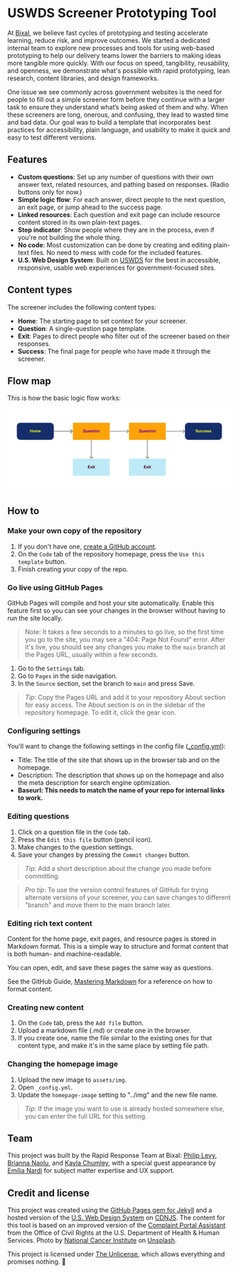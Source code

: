 # USWDS Screener Prototyping Tool

At [Bixal](https://www.bixal.com/), we believe fast cycles of prototyping and testing accelerate learning, reduce risk, and improve outcomes. We started a dedicated internal team to explore new processes and tools for using web-based prototyping to help our delivery teams lower the barriers to making ideas more tangible more quickly. With our focus on speed, tangibility, reusability, and openness, we demonstrate what's possible with rapid prototyping, lean research, content libraries, and design frameworks. 

One issue we see commonly across government websites is the need for people to fill out a simple screener form before they continue with a larger task to ensure they understand what’s being asked of them and why. When these screeners are long, onerous, and confusing, they lead to wasted time and bad data. Our goal was to build a template that incorporates best practices for accessibility, plain language, and usability to make it quick and easy to test different versions.

## Features

- **Custom questions**: Set up any number of questions with their own answer text, related resources, and pathing based on responses. (Radio buttons only for now.)
- **Simple logic flow**: For each answer, direct people to the next question, an exit page, or jump ahead to the success page.
- **Linked resources**: Each question and exit page can include resource content stored in its own plain-text pages.
- **Step indicator**: Show people where they are in the process, even if you're not building the whole thing.
- **No code**: Most customization can be done by creating and editing plain-text files. No need to mess with code for the included features.
- **U.S. Web Design System**: Built on [USWDS](https://designsystem.digital.gov/) for the best in accessible, responsive, usable web experiences for government-focused sites.

## Content types

The screener includes the following content types:

- **Home**: The starting page to set context for your screener.
- **Question**: A single-question page template.
- **Exit**: Pages to direct people who filter out of the screener based on their responses.
- **Success**: The final page for people who have made it through the screener.

## Flow map

This is how the basic logic flow works:

![Flow map](assets/img/flowmap.jpg)

## How to

### Make your own copy of the repository

1. If you don't have one, [create a GitHub account](https://github.com/signup).
1. On the `Code` tab of the repository homepage, press the `Use this template` button.
1. Finish creating your copy of the repo.

### Go live using GitHub Pages

GitHub Pages will compile and host your site automatically. Enable this feature first so you can see your changes in the browser without having to run the site locally.

> Note: It takes a few seconds to a minutes to go live, so the first time you go to the site, you may see a "404: Page Not Found" error. After it's live, you should see any changes you make to the `main` branch at the Pages URL, usually within a few seconds.

1. Go to the `Settings` tab.
1. Go to `Pages` in the side navigation.
1. In the `Source` section, set the branch to `main` and press Save.

> *Tip*: Copy the Pages URL and add it to your repository About section for easy access. The About section is on in the sidebar of the repository homepage. To edit it, click the gear icon.

### Configuring settings

You'll want to change the following settings in the config file ([_config.yml](_config.yml)):

- Title: The title of the site that shows up in the browser tab and on the homepage.
- Description: The description that shows up on the homepage and also the meta description for search engine optimization.
- **Baseurl: This needs to match the name of your repo for internal links to work.**

### Editing questions

1. Click on a question file in the `Code` tab.
1. Press the `Edit this file` button (pencil icon).
1. Make changes to the question settings.
1. Save your changes by pressing the `Commit changes` button.

> *Tip*: Add a short description about the change you made before committing.

> *Pro tip*: To use the version control features of GitHub for trying alternate versions of your screener, you can save changes to different "branch" and move them to the main branch later.

### Editing rich text content

Content for the home page, exit pages, and resource pages is stored in Markdown format. This is a simple way to structure and format content that is both human- and machine-readable.

You can open, edit, and save these pages the same way as questions.

See the GitHub Guide, [Mastering Markdown](https://guides.github.com/features/mastering-markdown/) for a reference on how to format content.

### Creating new content

1. On the `Code` tab, press the `Add file` button.
1. Upload a markdown file (.md) or create one in the browser.
1. If you create one, name the file similar to the existing ones for that content type, and make it's in the same place by setting file path.

### Changing the homepage image

1. Upload the new image to `assets/img`.
1. Open `_config.yml`.
1. Update the `homepage-image` setting to "../img" and the new file name.

> *Tip*: If the image you want to use is already hosted somewhere else, you can enter the full URL for this setting.

## Team

This project was built by the Rapid Response Team at Bixal: [Philip Levy](https://github.com/pglevy), [Brianna Naolu](https://github.com/bnaolu), and [Kayla Chumley](https://github.com/kbchumley), with a special guest appearance by [Emilia Nardi](https://github.com/orgs/Bixal/people/e-nardi) for subject matter expertise and UX support.

## Credit and license
This project was created using the [GitHub Pages gem for Jekyll](https://github.com/github/pages-gem) and a hosted version of the [U.S. Web Design System](https://github.com/uswds/uswds) on [CDNJS](https://cdnjs.com/). The content for this tool is based on an improved version of the [Complaint Portal Assistant](https://ocrportal.hhs.gov/ocr/smartscreen/main.jsf) from the Office of Civil Rights at the U.S. Department of Health & Human Services. Photo by [National Cancer Institute](https://unsplash.com/@nci?utm_source=unsplash&utm_medium=referral&utm_content=creditCopyText) on [Unsplash](https://unsplash.com/?utm_source=unsplash&utm_medium=referral&utm_content=creditCopyText).

This project is licensed under [The Unlicense](https://github.com/Bixal/uswds-template/blob/main/LICENSE), which allows everything and promises nothing. 🌊
